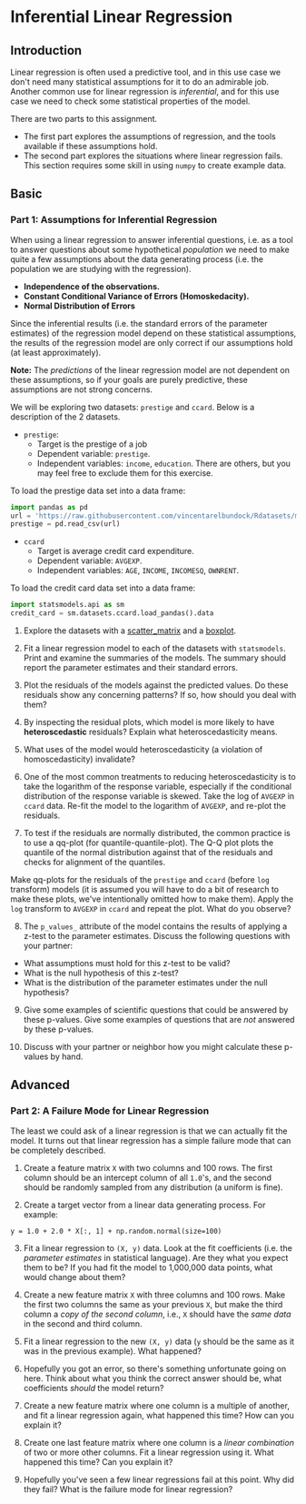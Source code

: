 # Inferential Linear Regression

## Introduction

Linear regression is often used a predictive tool, and in this use case we don't need many statistical assumptions for it to do an admirable job.  Another common use for linear regression is *inferential*, and for this use case we need to check some statistical properties of the model.


There are two parts to this assignment.

  - The first part explores the assumptions of regression, and the tools available if these assumptions hold.
  - The second part explores the situations where linear regression fails.  This section requires some skill in using `numpy` to create example data.


## Basic
### Part 1: Assumptions for Inferential Regression

When using a linear regression to answer inferential questions, i.e. as a tool
to answer questions about some hypothetical *population* we need to make quite
a few assumptions about the data generating process (i.e. the population we are
studying with the regression). 

- **Independence of the observations.**
- **Constant Conditional Variance of Errors (Homoskedacity).**
- **Normal Distribution of Errors**

Since the inferential results (i.e. the standard errors of the parameter
estimates) of the regression model depend on these statistical assumptions, the
results of the regression model are only correct if our assumptions hold (at
least approximately).

**Note:**  The *predictions* of the linear regression model are not dependent on these assumptions, so if your goals are purely predictive, these assumptions are not strong concerns.

We will be exploring two datasets: `prestige` and `ccard`. Below is a description of the 2 datasets.

* `prestige`:
    - Target is the prestige of a job
    - Dependent variable: `prestige`.
    - Independent variables: `income`, `education`.  There are others, but you may feel free to exclude them for this exercise.

To load the prestige data set into a data frame:
  
  ```python
  import pandas as pd
  url = 'https://raw.githubusercontent.com/vincentarelbundock/Rdatasets/master/csv/carData/Duncan.csv'
  prestige = pd.read_csv(url)
  ```
   
* `ccard`
    - Target is average credit card expenditure.
    - Dependent variable: `AVGEXP`.
    - Independent variables: `AGE`, `INCOME`, `INCOMESQ`, `OWNRENT`.
  
To load the credit card data set into a data frame:

  ```python
  import statsmodels.api as sm
  credit_card = sm.datasets.ccard.load_pandas().data
  ```

1. Explore the datasets with a [scatter_matrix](https://pandas.pydata.org/pandas-docs/stable/user_guide/visualization.html#visualization-scatter-matrix) and a [boxplot](https://pandas.pydata.org/pandas-docs/stable/user_guide/visualization.html#box-plots).
   
2. Fit a linear regression model to each of the datasets with `statsmodels`. Print and examine the
summaries of the models.  The summary should report the parameter estimates and
their standard errors.

3. Plot the residuals of the models against the predicted values.  Do these
residuals show any concerning patterns?  If so, how should you deal with them?
   
4. By inspecting the residual plots, which model is more likely to have
**heteroscedastic** residuals? Explain what heteroscedasticity means.

5. What uses of the model would heteroscedasticity (a violation of homoscedasticity) invalidate?

6. One of the most common treatments to reducing heteroscedasticity is to take
the logarithm of the response variable, especially if the conditional distribution of
the response variable is skewed. Take the log of `AVGEXP` in `ccard` data.
Re-fit the model to the logarithm of `AVGEXP`, and re-plot the residuals. 
   
7. To test if the residuals are normally distributed, the common practice is to
use a qq-plot (for quantile-quantile-plot). The Q-Q plot plots the quantile of
the normal distribution against that of the residuals and checks
for alignment of the quantiles.
    
Make qq-plots for the residuals of the `prestige` and `ccard` (before `log`
transform) models (it is assumed you will have to do a bit of research to make
these plots, we've intentionally omitted how to make them).  Apply the `log` transform to `AVGEXP` in
`ccard` and repeat the plot.  What do you observe?

8. The `p_values_` attribute of the model contains the results of applying a z-test to the parameter estimates.  Discuss the following questions with your partner:
  - What assumptions must hold for this z-test to be valid?
  - What is the null hypothesis of this z-test?
  - What is the distribution of the parameter estimates under the null hypothesis?


9. Give some examples of scientific questions that could be answered by these p-values.  Give some examples of questions that are *not* answered by these p-values.

10. Discuss with your partner or neighbor how you might calculate these p-values by hand.

## Advanced
### Part 2: A Failure Mode for Linear Regression

The least we could ask of a linear regression is that we can actually fit the model.  It turns out that linear regression has a simple failure mode that can be completely described.

1. Create a feature matrix `X` with two columns and 100 rows.  The first column should be an intercept column of all `1.0`'s, and the second should be randomly sampled from any distribution (a uniform is fine).

2. Create a target vector from a linear data generating process.  For example:

```
y = 1.0 + 2.0 * X[:, 1] + np.random.normal(size=100)
```

3. Fit a linear regression to `(X, y)` data.  Look at the fit coefficients (i.e. the *parameter estimates* in statistical language).  Are they what you expect them to be?  If you had fit the model to 1,000,000 data points, what would change about them? 

4. Create a new feature matrix `X` with three columns and 100 rows.  Make the first two columns the same as your previous `X`, but make the third column a *copy of the second column*, i.e., `X` should have the *same data* in the second and third column.

5. Fit a linear regression to the new `(X, y)` data (`y` should be the same as it was in the previous example).  What happened?

6. Hopefully you got an error, so there's something unfortunate going on here.
Think about what you think the correct answer should be, what coefficients *should* the model return?

7. Create a new feature matrix where one column is a multiple of another, and fit a linear regression again, what happened this time?  How can you explain it?

8. Create one last feature matrix where one column is a *linear combination* of two or more other columns.  Fit a linear regression using it.  What happened this time?  Can you explain it?

9. Hopefully you've seen a few linear regressions fail at this point.  Why did they fail?  What is the failure mode for linear regression?
